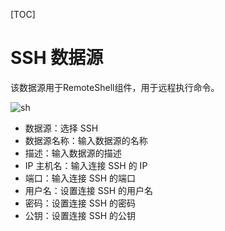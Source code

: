 [TOC]

# SSH 数据源

该数据源用于RemoteShell组件，用于远程执行命令。

![sh](https://dolphinscheduler.apache.org/img/new_ui/dev/datasource/ssh.png)

- 数据源：选择 SSH
- 数据源名称：输入数据源的名称
- 描述：输入数据源的描述
- IP 主机名：输入连接 SSH 的 IP
- 端口：输入连接 SSH 的端口
- 用户名：设置连接 SSH 的用户名
- 密码：设置连接 SSH 的密码
- 公钥：设置连接 SSH 的公钥

